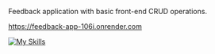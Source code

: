 Feedback application with basic front-end CRUD operations.

https://feedback-app-106i.onrender.com

[![My Skills](https://skillicons.dev/icons?i=react,html,css,javascript)](https://skillicons.dev)
